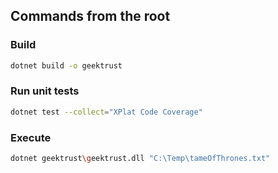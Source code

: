 ## Commands from the root

### Build

```sh
dotnet build -o geektrust
``` 

### Run unit tests

```sh
dotnet test --collect="XPlat Code Coverage"
``` 

### Execute

```sh
dotnet geektrust\geektrust.dll "C:\Temp\tameOfThrones.txt"
``` 